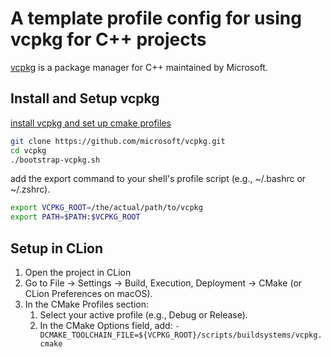 # A template profile config for using vcpkg for C++ projects

[vcpkg](https://github.com/microsoft/vcpkg) is a package manager for C++ maintained by Microsoft.

## Install and Setup vcpkg
[install vcpkg and set up cmake profiles](https://learn.microsoft.com/en-us/vcpkg/get_started/get-started-vscode?pivots=shell-bash)

```bash
git clone https://github.com/microsoft/vcpkg.git
cd vcpkg
./bootstrap-vcpkg.sh
```

add the export command to your shell's profile script (e.g., ~/.bashrc or ~/.zshrc).

```bash
export VCPKG_ROOT=/the/actual/path/to/vcpkg
export PATH=$PATH:$VCPKG_ROOT
```

## Setup in CLion

1. Open the project in CLion
2. Go to File → Settings → Build, Execution, Deployment → CMake (or CLion Preferences on macOS). 
3. In the CMake Profiles section:
   1. Select your active profile (e.g., Debug or Release). 
   2. In the CMake Options field, add:
      `-DCMAKE_TOOLCHAIN_FILE=${VCPKG_ROOT}/scripts/buildsystems/vcpkg.cmake`
